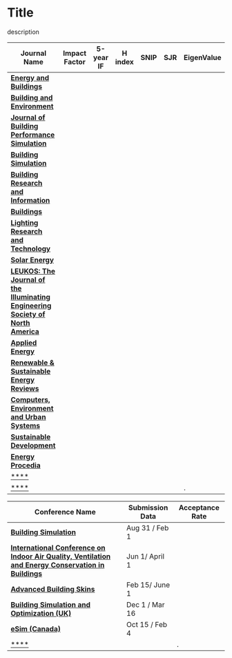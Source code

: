 # Title
description

| **Journal Name**  | **Impact Factor**  | **5-year IF**  | **H index** | **SNIP** | **SJR**  | EigenValue  |
|---|---|---|---|---|---|---|
| [**Energy and Buildings**](http://www.journals.elsevier.com/energy-and-buildings/)  |   |   |   |   |   |   |
| [**Building and Environment**](http://www.journals.elsevier.com/building-and-environment/)  |   |   |   |   |   |   |
| [**Journal of Building Performance Simulation**](http://www.tandfonline.com/toc/tbps20/current#.VGog2_nF_md)  |   |   |   |   |   |   |
| [**Building Simulation**](http://www.springer.com/engineering/civil+engineering/journal/12273)  |   |   |   |   |   |   |
| [**Building Research and Information**](http://www.tandfonline.com/toc/rbri20/current#.VGpOdPnF_mc)  |   |   |   |   |   |   |
| [**Buildings**](http://www.mdpi.com/journal/buildings)  |   |   |   |   |   |   |
| [**Lighting Research and Technology**](http://lrt.sagepub.com/)  |   |   |   |   |   |   |
| [**Solar Energy**](http://www.journals.elsevier.com/solar-energy/)  |   |   |   |   |   |   |
| [**LEUKOS: The Journal of the Illuminating Engineering Society of North America**](http://www.tandfonline.com/loi/ulks20#.VGpJsvnF_mc)  |   |   |   |   |   |   |
| [**Applied Energy**](http://www.journals.elsevier.com/applied-energy/)  |   |   |   |   |   |   |
| [**Renewable & Sustainable Energy Reviews**](http://www.journals.elsevier.com/renewable-and-sustainable-energy-reviews)  |   |   |   |   |   |   |
| [**Computers, Environment and Urban Systems**](http://www.journals.elsevier.com/computers-environment-and-urban-systems)  |   |   |   |   |   |   |
| [**Sustainable Development**](http://onlinelibrary.wiley.com/journal/10.1002/(ISSN)1099-1719)  |   |   |   |   |   |   |
| [**Energy Procedia**](http://www.scimagojr.com/journalsearch.php?q=17700156736&tip=sid&clean=0)  |   |   |   |   |   |   |
| [****]()  |   |   |   |   |   |   |
| [****]()  |   |   |   |   |   | .  |

| **Conference Name**  | **Submission Data**  | **Acceptance Rate**  |
|---|---|---|
| [**Building Simulation**](http://buildingsimulation2019.org/)  | Aug 31 / Feb 1  |   |
| [**International Conference on Indoor Air Quality, Ventilation and Energy Conservation in Buildings**](https://www.iaqvec2019.org/)  | Jun 1/ April 1  |   |
| [**Advanced Building Skins**](https://abs.green/home/)  |  Feb 15/ June 1 |   |
| [**Building Simulation and Optimization (UK)**](https://www.bso2018.event.cam.ac.uk/)  | Dec 1 / Mar 16  |   |
| [**eSim (Canada)**](http://esim2018.etsmtl.ca/)  |  Oct 15 / Feb 4 |   |
| [****]()  |   |  . |

